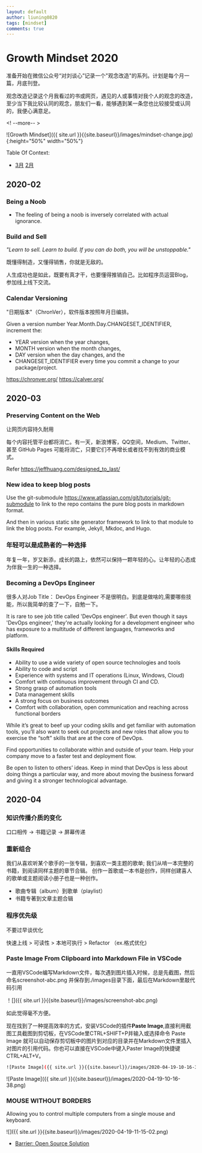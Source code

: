 ```yaml
---
layout: default
author: liuning0820
tags: [mindset]
comments: true
---
```


# Growth Mindset 2020

准备开始在微信公众号“对刘谈心”记录一个"观念改造"的系列。计划是每个月一篇，月底刊登。

观念改造记录这个月我看过的书或网页，遇见的人或事情对我个人的观念的改造，至少当下我比较认同的观念，朋友们一看，能够遇到某一条您也比较接受或认同的，我便心满意足。

<! --more-- >

![Growth Mindset]({{ site.url }}{{site.baseurl}}/images/mindset-change.jpg){:height="50%" width="50%"}

Table Of Context:

- [3月](#2020-03)   [2月](#2020-02)

## 2020-02

### Being a Noob

- The feeling of being a noob is inversely correlated with actual ignorance.

### Build and Sell

*"Learn to sell. Learn to build. If you can do both, you will be unstoppable."*

既懂得制造，又懂得销售，你就是无敌的。

人生成功也是如此，既要有真才干，也要懂得推销自己。比如程序员运营Blog，参加线上线下交流。

### Calendar Versioning

"日期版本"（ChronVer），软件版本按照年月日编排。

Given a version number Year.Month.Day.CHANGESET_IDENTIFIER, increment the:

- YEAR version when the year changes,
- MONTH version when the month changes,
- DAY version when the day changes, and the
- CHANGESET_IDENTIFIER every time you commit a change to your package/project.

<https://chronver.org/>
<https://calver.org/>


## 2020-03


### Preserving Content on the Web

让网页内容持久耐用

每个内容托管平台都将消亡。有一天，新浪博客，QQ空间，Medium、Twitter、甚至 GitHub Pages 可能将消亡，只要它们不再增长或者找不到有效的商业模式。

Refer <https://jeffhuang.com/designed_to_last/>

### New idea to keep blog posts

Use the git-submodule <https://www.atlassian.com/git/tutorials/git-submodule> to link to the repo contains the pure blog posts in markdown format.

And then in various static site generator framework to link to that module to link the blog posts. For example, Jekyll, Mkdoc, and Hugo.

### 年轻可以是成熟者的一种选择

年复一年，岁又新添，成长的路上，依然可以保持一颗年轻的心。让年轻的心态成为伴我一生的一种选择。

### Becoming a DevOps Engineer

很多人对Job Title： DevOps Engineer 不是很明白。到底是做啥的,需要哪些技能，所以我简单的查了一下，自勉一下。

It is rare to see job title called 'DevOps engineer'. But even though it says 'DevOps engineer,' they're actually looking for a development engineer who has exposure to a multitude of different languages, frameworks and platform. 

#### Skills Required

- Ability to use a wide variety of open source technologies and tools
- Ability to code and script
- Experience with systems and IT operations (Linux, Windows, Cloud)
- Comfort with continuous improvement through CI and CD.
- Strong grasp of automation tools
- Data management skills
- A strong focus on business outcomes
- Comfort with collaboration, open communication and reaching across functional borders

While it’s great to beef up your coding skills and get familiar with automation tools, you’ll also want to seek out projects and new roles that allow you to exercise the “soft” skills that are at the core of DevOps. 

Find opportunities to collaborate within and outside of your team. Help your company move to a faster test and deployment flow. 

Be open to listen to others’ ideas. Keep in mind that DevOps is less about doing things a particular way, and more about moving the business forward and giving it a stronger technological advantage.

## 2020-04

### 知识传播介质的变化

口口相传 -> 书籍记录 -> 屏幕传递

### 重新组合

我们从喜欢听某个歌手的一张专辑，到喜欢一类主题的歌单;
我们从啃一本完整的书籍，到阅读同样主题的章节合辑。
创作一首歌或一本书是创作，同样创建喜人的歌单或主题阅读小册子也是一种创作。
- 歌曲专辑（album）到歌单（playlist）
- 书籍专著到文章主题合辑

### 程序优先级

不要过早谈优化

快速上线 > 可读性 > 本地可执行 > Refactor （ex.格式优化)




### Paste Image From Clipboard into Markdown File in VSCode

一直用VSCode编写Markdown文件，每次遇到图片插入时候，总是先截图，然后命名screenshot-abc.png 并保存到./images目录下面，最后在Markdown里敲代码引用

！[]({{ site.url }}{{site.baseurl}}/images/screenshot-abc.png)

如此觉得毫不方便。

现在找到了一种提高效率的方式，安装VSCode的插件**Paste Image**,直接利用截图工具截图到剪切板，在VSCode里CTRL+SHIFT+P并输入或选择命令 Paste Image
就可以自动保存剪切板中的图片到对应的目录并在Markdown文件里插入对图片的引用代码。你也可以直接在VSCode中键入Paster Image的快捷键 CTRL+ALT+V。

```sh
![Paste Image]({{ site.url }}{{site.baseurl}}/images/2020-04-19-10-16-38.png)
```

![Paste Image]({{ site.url }}{{site.baseurl}}/images/2020-04-19-10-16-38.png)


### MOUSE WITHOUT BORDERS

Allowing you to control multiple computers from a single mouse and keyboard.

![]({{ site.url }}{{site.baseurl}}/images/2020-04-19-11-15-02.png)

- [Barrier: Open Source Solution](https://github.com/debauchee/barrier)
